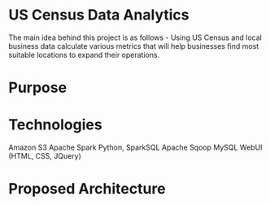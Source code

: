 # US Census Data Analytics
The main idea behind this project is as follows -
Using US Census and local business data calculate various metrics that will help businesses find most suitable locations to expand their operations. 

# Purpose


# Technologies 
Amazon S3
Apache Spark
Python, SparkSQL
Apache Sqoop
MySQL
WebUI (HTML, CSS, JQuery)

# Proposed Architecture
